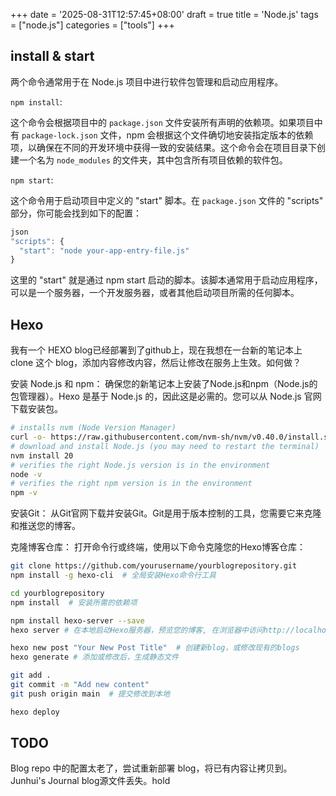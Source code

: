 +++
date = '2025-08-31T12:57:45+08:00'
draft = true
title = 'Node.js'
tags = ["node.js"]
categories = ["tools"]
+++



## install & start

两个命令通常用于在 Node.js 项目中进行软件包管理和启动应用程序。

`npm install`:

这个命令会根据项目中的 `package.json` 文件安装所有声明的依赖项。如果项目中有 `package-lock.json` 文件，npm 会根据这个文件确切地安装指定版本的依赖项，以确保在不同的开发环境中获得一致的安装结果。这个命令会在项目目录下创建一个名为 `node_modules` 的文件夹，其中包含所有项目依赖的软件包。

`npm start`:

这个命令用于启动项目中定义的 "start" 脚本。在 `package.json` 文件的 "scripts" 部分，你可能会找到如下的配置：

~~~js
json
"scripts": {
  "start": "node your-app-entry-file.js"
}
~~~

这里的 "start" 就是通过 npm start 启动的脚本。该脚本通常用于启动应用程序，可以是一个服务器，一个开发服务器，或者其他启动项目所需的任何脚本。


## Hexo

我有一个 HEXO blog已经部署到了github上，现在我想在一台新的笔记本上 clone 这个 blog，添加内容修改内容，然后让修改在服务上生效。如何做？

安装 Node.js 和 npm： 确保您的新笔记本上安装了Node.js和npm（Node.js的包管理器）。Hexo 是基于 Node.js 的，因此这是必需的。您可以从 Node.js 官网下载安装包。

~~~sh
# installs nvm (Node Version Manager)
curl -o- https://raw.githubusercontent.com/nvm-sh/nvm/v0.40.0/install.sh | bash
# download and install Node.js (you may need to restart the terminal)
nvm install 20
# verifies the right Node.js version is in the environment
node -v
# verifies the right npm version is in the environment
npm -v

~~~

安装Git： 从Git官网下载并安装Git。Git是用于版本控制的工具，您需要它来克隆和推送您的博客。

克隆博客仓库： 打开命令行或终端，使用以下命令克隆您的Hexo博客仓库：

~~~sh
git clone https://github.com/yourusername/yourblogrepository.git
npm install -g hexo-cli  # 全局安装Hexo命令行工具

cd yourblogrepository
npm install  # 安装所需的依赖项

npm install hexo-server --save
hexo server # 在本地启动Hexo服务器，预览您的博客, 在浏览器中访问http://localhost:4000来查看您的博客

hexo new post "Your New Post Title"  # 创建新blog，或修改现有的blogs
hexo generate # 添加或修改后，生成静态文件

git add .
git commit -m "Add new content"
git push origin main  # 提交修改到本地

hexo deploy

~~~

## TODO

Blog repo 中的配置太老了，尝试重新部署 blog，将已有内容让拷贝到。Junhui's Journal blog源文件丢失。hold
